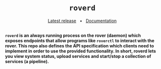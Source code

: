 <h1 align="center"><code>roverd</code></h1>
<div align="center">
  <a href="https://github.com/VU-ASE/rover/releases/latest">Latest release</a>
  <span>&nbsp;&nbsp;•&nbsp;&nbsp;</span>
  <a href="https://ase.vu.nl/docs/framework/Software/rover/roverd/overview">Documentation</a>
  <br />
</div>
<br/>

**`roverd` is an always running process on the rover (daemon) which exposes endpoints that allow programs like `roverctl` to interact with the rover. This repo also defines the API specification which clients need to implement in order to use the provided functionality. In short, roverd lets you view system status, upload services and start/stop a collection of services (a pipeline).**
